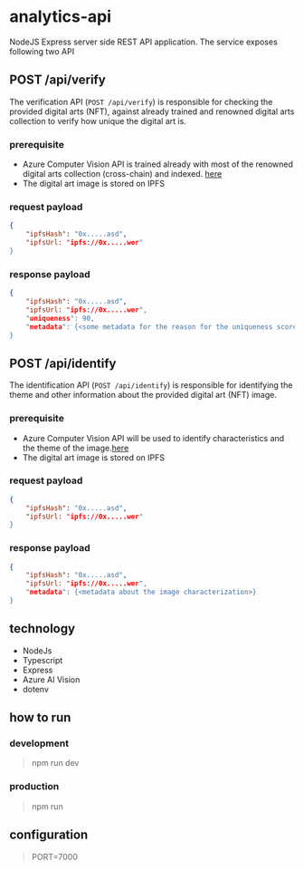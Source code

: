 # analytics-api

NodeJS Express server side REST API application. The service exposes following two API

## POST /api/verify

The verification API (`POST /api/verify`) is responsible for checking the provided digital arts (NFT), against already trained and renowned digital arts collection to verify how unique the digital art is.

### prerequisite

- Azure Computer Vision API is trained already with most of the renowned digital arts collection (cross-chain) and indexed. [here](https://eastus.dev.cognitive.microsoft.com/docs/services/Cognitive_Services_Unified_Vision_API_2024-02-01/operations/61d65934cd35050c20f73ab6)
- The digital art image is stored on IPFS

### request payload

```json
{
    "ipfsHash": "0x.....asd",
    "ipfsUrl: "ipfs://0x.....wer"
}
```

### response payload

```json
{
    "ipfsHash": "0x.....asd",
    "ipfsUrl: "ipfs://0x.....wer",
    "uniqueness": 90,
    "metadata": {<some metadata for the reason for the uniqueness score>} 
}
```

## POST /api/identify

The identification API (`POST /api/identify`) is responsible for identifying the theme and other information about the provided digital art (NFT) image.

### prerequisite

- Azure Computer Vision API will be used to identify characteristics and the theme of the image.[here](https://eastus.dev.cognitive.microsoft.com/docs/services/Cognitive_Services_Unified_Vision_API_2024-02-01/operations/61d65934cd35050c20f73ab6)
- The digital art image is stored on IPFS

### request payload

```json
{
    "ipfsHash": "0x.....asd",
    "ipfsUrl: "ipfs://0x.....wer"
}
```

### response payload

```json
{
    "ipfsHash": "0x.....asd",
    "ipfsUrl: "ipfs://0x.....wer",
    "metadata": {<metadata about the image characterization>} 
}
```

## technology

- NodeJs
- Typescript
- Express
- Azure AI Vision
- dotenv

## how to run

### development
> npm run dev

### production
> npm run

## configuration

> PORT=7000